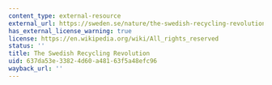 ```yaml
---
content_type: external-resource
external_url: https://sweden.se/nature/the-swedish-recycling-revolution/
has_external_license_warning: true
license: https://en.wikipedia.org/wiki/All_rights_reserved
status: ''
title: The Swedish Recycling Revolution
uid: 637da53e-3382-4d60-a481-63f5a48efc96
wayback_url: ''
---
```

